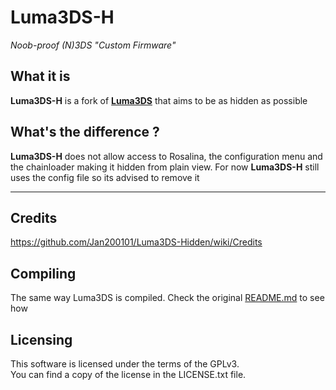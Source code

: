 # Luma3DS-H
*Noob-proof (N)3DS "Custom Firmware"*

## What it is

**Luma3DS-H** is a fork of [**Luma3DS**](https://github.com/AuroraWright/Luma3DS) that aims to be as hidden as possible


## What\'s the difference ?

**Luma3DS-H** does not allow access to Rosalina, the configuration menu and the chainloader making it hidden from plain view.
For now **Luma3DS-H** still uses the config file so its advised to remove it

---

## Credits

https://github.com/Jan200101/Luma3DS-Hidden/wiki/Credits

## Compiling

The same way Luma3DS is compiled.
Check the original [README.md](https://github.com/AuroraWright/Luma3DS/blob/master/README.md) to see how

## Licensing

This software is licensed under the terms of the GPLv3.  
You can find a copy of the license in the LICENSE.txt file.
